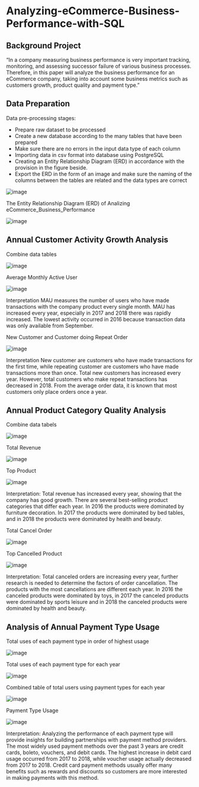 # Analyzing-eCommerce-Business-Performance-with-SQL

## Background Project
“In a company measuring business performance is very important tracking, monitoring, and assessing successor failure of various business processes. Therefore, in this paper will analyze the business performance for an eCommerce company, taking into account some business metrics such as customers growth, product quality and payment type.”

## Data Preparation
Data pre-processing stages:
- Prepare raw dataset to be processed
- Create a new database according to the many tables that have been prepared
- Make sure there are no errors in the input data type of each column
- Importing data in csv format into database using PostgreSQL
- Creating an Entity Relationship Diagram (ERD) in accordance with the provision in the figure beside.
- Export the ERD in the form of an image and make sure the naming of the columns between the tables are related and the data types are correct

![image](https://github.com/Yasmin63/Analyzing-eCommerce-Business-Performance-with-SQL/assets/146631940/8d3fdcd4-f09f-4105-be27-013305a7f208)

The Entity Relationship Diagram (ERD) of Analizing eCommerce_Business_Performance

![image](https://github.com/Yasmin63/Analyzing-eCommerce-Business-Performance-with-SQL/assets/146631940/f209a552-d192-42ab-a83d-545e3326c626)



## Annual Customer Activity Growth Analysis
Combine data tables

![image](https://github.com/Yasmin63/Analyzing-eCommerce-Business-Performance-with-SQL/assets/146631940/09dfc928-39b4-4c35-868a-215743d56b16)

Average  Monthly Active User

![image](https://github.com/Yasmin63/Analyzing-eCommerce-Business-Performance-with-SQL/assets/146631940/c8ba1758-7ed9-40ea-b568-6cd85b9d09a6)

Interpretation
MAU measures the number of users who have made transactions with the company product every single month. 
MAU has increased every year, especially in 2017 and 2018 there was rapidly increased. The lowest activity occurred in 2016 because transaction data was only available from September. 

New Customer and Customer doing Repeat Order

![image](https://github.com/Yasmin63/Analyzing-eCommerce-Business-Performance-with-SQL/assets/146631940/642795de-6027-4c3e-9bc3-e92dd1461d1e)

Interpretation
New customer are customers who have made transactions for the first time, while repeating customer are customers who have made transactions more than once.
Total new customers has increased every year. However, total customers who make repeat transactions has decreased in 2018. From the average order data, it is known that most customers only place orders once a year.



## Annual Product Category Quality Analysis
Combine data tabels

![image](https://github.com/Yasmin63/Analyzing-eCommerce-Business-Performance-with-SQL/assets/146631940/2d7d06d4-793d-4cca-b668-d18d9b3a70dc)

Total Revenue

![image](https://github.com/Yasmin63/Analyzing-eCommerce-Business-Performance-with-SQL/assets/146631940/fe9b6408-37c9-4e7f-b9c0-b3e4c0b49f17)

Top Product

![image](https://github.com/Yasmin63/Analyzing-eCommerce-Business-Performance-with-SQL/assets/146631940/7a752870-f537-4ea0-a29f-a43e8d4c0a3c)

Interpretation:
Total revenue has increased every year, showing that the company has good growth. There are several best-selling product categories that differ each year. In 2016 the products were dominated by furniture decoration. In 2017 the products were dominated by bed tables, and in 2018 the products were dominated by health and beauty.

Total Cancel Order

![image](https://github.com/Yasmin63/Analyzing-eCommerce-Business-Performance-with-SQL/assets/146631940/621cea6c-6563-494f-90d3-c58e7d376acc)

Top Cancelled Product

![image](https://github.com/Yasmin63/Analyzing-eCommerce-Business-Performance-with-SQL/assets/146631940/0de9dfd0-a902-43d6-9ffb-6ef3999676e1)

Interpretation:
Total canceled orders are increasing every year, further research is needed to determine the factors of order cancellation. The products with the most cancellations are different each year. In 2016 the canceled products were dominated by toys, in 2017 the canceled products were dominated by sports leisure and in 2018 the canceled products were dominated by health and beauty. 



## Analysis of Annual Payment Type Usage
Total uses of each payment type in order of highest usage

![image](https://github.com/Yasmin63/Analyzing-eCommerce-Business-Performance-with-SQL/assets/146631940/760473cb-6a07-44c8-a00e-3a5c6a8cd9fd)

Total uses of each payment type for each year

![image](https://github.com/Yasmin63/Analyzing-eCommerce-Business-Performance-with-SQL/assets/146631940/299c6bac-f590-4650-9c4b-978707c2924c)

Combined table of total users using payment types for each year

![image](https://github.com/Yasmin63/Analyzing-eCommerce-Business-Performance-with-SQL/assets/146631940/426b0c14-d0c6-4659-8495-0b0111785aa8)

Payment Type Usage

![image](https://github.com/Yasmin63/Analyzing-eCommerce-Business-Performance-with-SQL/assets/146631940/30c31d1b-f0a0-4b25-9f8f-880e241ebc9f)

Interpretation:
Analyzing the performance of each payment type will provide insights for building partnerships with payment method providers.
The most widely used payment methods over the past 3 years are credit cards, boleto, vouchers, and debit cards. The highest increase in debit card usage occurred from 2017 to 2018, while voucher usage actually decreased from 2017 to 2018.
Credit card payment methods usually offer many benefits such as rewards and discounts so customers are more interested in making payments with this method.
